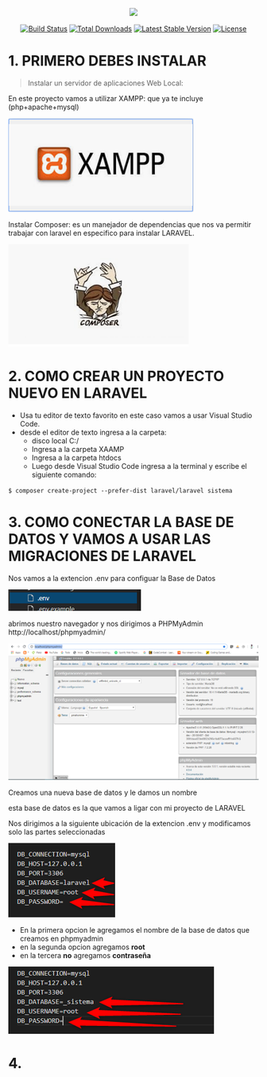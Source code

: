 <p align="center"><img src="https://res.cloudinary.com/dtfbvvkyp/image/upload/v1566331377/laravel-logolockup-cmyk-red.svg" width="400"></p>

<p align="center">
<a href="https://travis-ci.org/laravel/framework"><img src="https://travis-ci.org/laravel/framework.svg" alt="Build Status"></a>
<a href="https://packagist.org/packages/laravel/framework"><img src="https://poser.pugx.org/laravel/framework/d/total.svg" alt="Total Downloads"></a>
<a href="https://packagist.org/packages/laravel/framework"><img src="https://poser.pugx.org/laravel/framework/v/stable.svg" alt="Latest Stable Version"></a>
<a href="https://packagist.org/packages/laravel/framework"><img src="https://poser.pugx.org/laravel/framework/license.svg" alt="License"></a>
</p>

# 1. PRIMERO DEBES INSTALAR 

>Instalar un servidor de aplicaciones Web Local:

En este proyecto vamos a utilizar XAMPP: que ya te incluye (php+apache+mysql)

![](imgxampp.png)

Instalar Composer:
es un manejador de dependencias que nos va permitir trabajar con laravel
en especifico para instalar LARAVEL.

![](imgcomposer.png)

# 2. COMO CREAR UN PROYECTO NUEVO EN LARAVEL

 <ul>
        <li>Usa tu editor de texto favorito en este caso vamos a usar Visual Studio Code.</li>
        <li>desde el editor de texto ingresa a la carpeta: 
        <ul>
        <li>disco local C:/</li>
        <li>Ingresa a la carpeta XAAMP</li>
        <li>Ingresa a la carpeta htdocs</li>
        <li>Luego desde Visual Studio Code ingresa a la terminal y escribe el siguiente comando:</li>
        </li>
        </ul>
         
   </ul>


`$ composer create-project --prefer-dist laravel/laravel sistema`


# 3. COMO CONECTAR LA BASE DE DATOS Y VAMOS A USAR LAS MIGRACIONES DE LARAVEL

Nos vamos a la extencion .env para configuar la Base de Datos

![](imgenv.png)


 abrimos nuestro navegador y nos dirigimos a PHPMyAdmin http://localhost/phpmyadmin/
 
![](phpmyadmin.png)

Creamos una nueva base de datos 
y le damos un nombre

esta base de datos es la que vamos a ligar con mi proyecto de LARAVEL 


Nos dirigimos a la siguiente ubicación de la extencion .env y modificamos solo las partes seleccionadas

![](imgDB.png)

 <ul>
        <li>En la primera opcion le agregamos el nombre de la base de datos que creamos en phpmyadmin</li>
        <li>en la segunda opcion agregamos <strong>root</strong></li>
        <li>en la tercera <strong>no</strong> agregamos <strong>contraseña</strong> </li>
 </ul>

![](BD.png)

# 4. 















